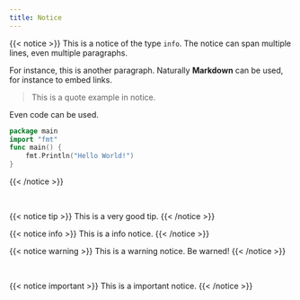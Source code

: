 ```yaml
---
title: Notice
---
```


{{< notice >}}
This is a notice of the type `info`. The notice can span multiple lines, even multiple paragraphs.

For instance, this is another paragraph. Naturally **Markdown** can be used, for instance to embed links.

> This is a quote example in notice.

Even code can be used.
```go
package main
import "fmt"
func main() {
	fmt.Println("Hello World!")
}
```
{{< /notice >}}

<br>

{{< notice tip >}}
This is a very good tip.
{{< /notice >}}

{{< notice info >}}
This is a info notice.
{{< /notice >}}

{{< notice warning >}}
This is a warning notice. Be warned!
{{< /notice >}}

<br>

{{< notice important >}}
This is a important notice.
{{< /notice >}}